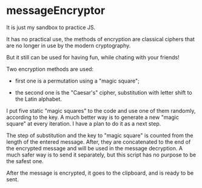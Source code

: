 # messageEncryptor

It is just my sandbox to practice JS. 

It has no practical use, the methods of encryption are classical ciphers that are no longer in use by the modern cryptography. 

But it still can be used for having fun, while chating with your friends!

Two encryption methods are used:

- first one is a permutation using a "magic square";

- the second one is the "Caesar's" cipher, substitution with letter shift to the Latin alphabet.


I put five static "magic squares" to the code and use one of them randomly, according to the key. A much better way is to generate a new "magic square" at every iteration.
I have a plan to do it as a next step.

The step of substitution and the key to "magic square" is counted from the length of the entered message. 
After, they are concatenated to the end of the encrypted message and will be used in the message decryption. 
A much safer way is to send it separately, but this script has no purpose to be the safest one.

After the message is encrypted, it goes to the 
clipboard, and is ready to be sent.

